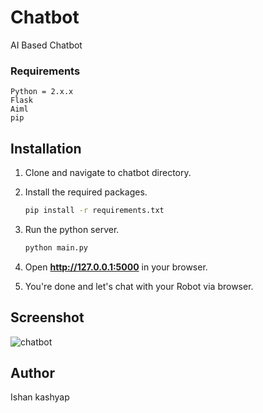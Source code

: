 # Chatbot
AI Based Chatbot

### Requirements
    Python = 2.x.x
    Flask
    Aiml
    pip

## Installation

1. Clone and navigate to chatbot directory.

2. Install the required packages.
    ```bash
    pip install -r requirements.txt
    ```

3. Run the python server.
    ```bash
    python main.py
    ```
4. Open **http://127.0.0.1:5000** in your browser.

5. You're done and let's chat with your Robot via browser.

## Screenshot
![chatbot]('https://github.com/ishankrs/aquachat/blob/a3ef075b8c7d000f5a4c0dd643500eaaa31bc2eb/Screenshot%202023-01-12%20at%208.54.51%20AM.png')
## Author

Ishan kashyap
